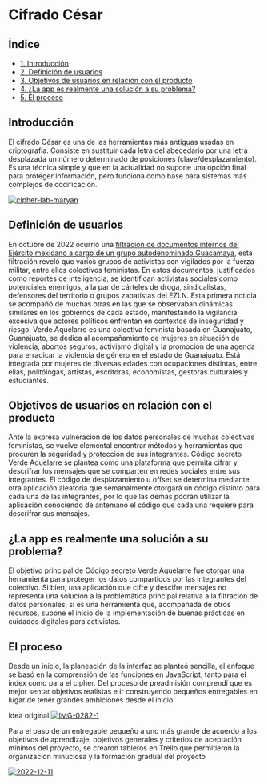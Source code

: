 # Cifrado César

## Índice

* [1. Introducción](#Introducción)
* [2. Definición de usuarios](#definición-de-usuarios)
* [3. Objetivos de usuarios en relación con el producto](#Objetivos-de-usuarios-en-relación-con-el-producto)
* [4. ¿La app es realmente una solución a su problema?](#¿la-app-es-realmente-una-solución-a-su-problema)
* [5. El proceso](#el-proceso)


## Introducción
El cifrado César es una de las herramientas más antiguas usadas en criptografía. Consiste en sustituir cada letra del abecedario por una letra desplazada un número determinado de posiciones (clave/desplazamiento). Es una técnica simple y que en la actualidad no supone una opción final para proteger información, pero funciona como base para sistemas más complejos de codificación. 

<a href="https://ibb.co/k98t7tR"><img src="https://i.ibb.co/gPTx2x5/cipher-lab-maryan.jpg" alt="cipher-lab-maryan" border="0"></a>

## Definición de usuarios 
En octubre de 2022 ocurrió una [filtración de documentos internos del Ejército mexicano a cargo de un grupo autodenominado Guacamaya](https://elpais.com/mexico/2022-10-23/el-ejercito-mexicano-ve-a-las-feministas-como-enemigas-del-estado.html), esta filtración reveló que varios grupos de activistas son vigilados por la fuerza militar, entre ellos colectivos feministas. En estos documentos, justificados como reportes de inteligencia, se identifican activistas sociales como potenciales enemigos, a la par de cárteles de droga, sindicalistas, defensores del territorio o grupos zapatistas del EZLN. Esta primera noticia se acompañó de muchas otras en las que se observaban dinámicas similares en los gobiernos de cada estado, manifestando la vigilancia excesiva que actores políticos enfrentan en contextos de inseguridad y riesgo.
Verde Aquelarre es una colectiva feminista basada en Guanajuato, Guanajuato, se dedica al acompañamiento de mujeres en situación de violencia, abortos seguros, activismo digital y la promoción de una agenda para erradicar la violencia de género en el estado de Guanajuato. Está integrada por mujeres de diversas edades con ocupaciones distintas, entre ellas, politólogas, artistas, escritoras, economistas, gestoras culturales y estudiantes. 

## Objetivos de usuarios en relación con el producto
Ante la expresa vulneración de los datos personales de muchas colectivas feministas, se vuelve elemental encontrar métodos y herramientas que procuren la seguridad y protección de sus integrantes. Código secreto Verde Aquelarre se plantea como una plataforma que permita cifrar y descrifrar los mensajes que se comparten en redes sociales entre sus integrantes. El código de desplazamiento u offset se determina mediante otra aplicación aleatoria que semanalmente otorgará un código distinto para cada una de las integrantes, por lo que las demás podrán utilizar la aplicación conociendo de antemano el código que cada una requiere para descrifrar sus mensajes.

## ¿La app es realmente una solución a su problema?
El objetivo principal de Código secreto Verde Aquelarre fue otorgar una herramienta para proteger los datos compartidos por las integrantes del colectivo. Si bien, una aplicación que cifre y descifre mensajes no representa una solución a la problemática principal relativa a la filtración de datos personales, sí es una herramienta que, acompañada de otros recursos, supone el inicio de la implementación de buenas prácticas en cuidados digitales para activistas. 

## El proceso
Desde un inicio, la planeación de la interfaz se planteó sencilla, el enfoque se basó en la comprensión de las funciones en JavaScript, tanto para el index como para el cipher. Del proceso de preadmisión comprendí que es mejor sentar objetivos realistas e ir construyendo pequeños entregables en lugar de tener grandes ambiciones desde el inicio. 

Idea original
<a href="https://ibb.co/1bg9Q01"><img src="https://i.ibb.co/KmP9h5d/IMG-0282-1.jpg" alt="IMG-0282-1" border="0"></a>


Para el paso de un entregable pequeño a uno más grande de acuerdo a los objetivos de aprendizaje, objetivos generales y criterios de aceptación mínimos del proyecto, se crearon tableros en Trello que permitieron la organización minuciosa y la formación gradual del proyecto

<a href="https://ibb.co/6tn8M6B"><img src="https://i.ibb.co/vdwhF2Y/2022-12-11.jpg" alt="2022-12-11" border="0"></a>

